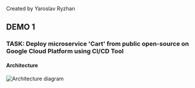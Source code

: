 Created by Yaroslav Ryzhan

## DEMO 1

### TASK: **Deploy microservice 'Cart' from public open-source on Google Cloud Platform using CI/CD Tool**

#### Architecture

![Architecture diagram](https://github.com/ryzhan/Tasks_DevOps_SoftServe/blob/jenkins/test-server/DEMO1_TERRAFORM/images/Architecture.png  "Architecture")
